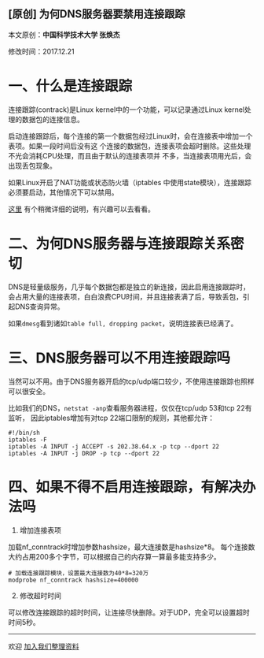 ## [原创] 为何DNS服务器要禁用连接跟踪

本文原创：**中国科学技术大学 张焕杰**

修改时间：2017.12.21

# 一、什么是连接跟踪

连接跟踪(contrack)是Linux kernel中的一个功能，可以记录通过Linux kernel处理的数据包的连接信息。

启动连接跟踪后，每个连接的第一个数据包经过Linux时，会在连接表中增加一个表项。如果一段时间后没有这
个连接的数据包，连接表项会超时删除。这些处理不光会消耗CPU处理，而且由于默认的连接表项并
不多，当连接表项用光后，会出现丢包现象。

如果Linux开启了NAT功能或状态防火墙（iptables 中使用state模块），连接跟踪必须要启动，其他情况下可以禁用。

[这里](http://www.10tiao.com/html/488/201701/2247484116/1.html) 有个稍微详细的说明，有兴趣可以去看看。

# 二、为何DNS服务器与连接跟踪关系密切

DNS是轻量级服务，几乎每个数据包都是独立的新连接，因此启用连接跟踪时，
会占用大量的连接表项，白白浪费CPU时间，并且连接表满了后，导致丢包，引起DNS查询异常。

如果`dmesg`看到诸如`table full, dropping packet`，说明连接表已经满了。

# 三、DNS服务器可以不用连接跟踪吗

当然可以不用。由于DNS服务器开启的tcp/udp端口较少，不使用连接跟踪也照样可以很安全。

比如我们的DNS，`netstat -anp`查看服务器进程，仅仅在tcp/udp 53和tcp 22有监听，
因此iptables增加有对tcp 22端口限制的规则，其他都允许：
```
#!/bin/sh
iptables -F
iptables -A INPUT -j ACCEPT -s 202.38.64.x -p tcp --dport 22
iptables -A INPUT -j DROP -p tcp --dport 22
```

# 四、如果不得不启用连接跟踪，有解决办法吗

1. 增加连接表项

加载nf_conntrack时增加参数hashsize，最大连接数是hashsize*8。
每个连接数大约占用200多个字节，可以根据自己的内存算一算最多能支持多少。
```
# 加载连接跟踪模块，设置最大连接数为40*8=320万
modprobe nf_conntrack hashsize=400000
```

2. 修改超时时间

可以修改连接跟踪的超时时间，让连接尽快删除。对于UDP，完全可以设置超时时间5秒。


***
欢迎 [加入我们整理资料](https://github.com/bg6cq/ITTS)
